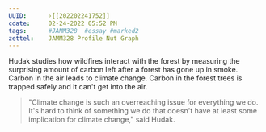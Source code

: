```yaml
---
UUID:      ›[[202202241752]] 
cdate:     02-24-2022 05:52 PM
tags:      #JAMM328  #essay #marked2 
zettel:    JAMM328 Profile Nut Graph
---
```



 Hudak studies how wildfires interact with the forest by measuring the surprising amount of carbon left after a forest has gone up in smoke. Carbon in the air leads to climate change. Carbon in the forest trees is trapped safely and it can't get into the air.

> "Climate change is such an overreaching issue for everything we do. It's hard to think of something we do that doesn't have at least some implication for climate change," said Hudak.



